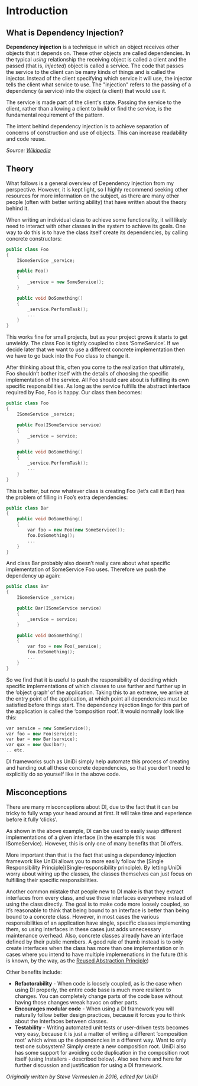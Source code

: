 # Introduction

## What is Dependency Injection?

**Dependency injection** is a technique in which an object receives other objects that it depends on. These other objects are called dependencies. In the typical _using_ relationship the receiving object is called a client and the passed (that is, _injected_) object is called a service. The code that passes the service to the client can be many kinds of things and is called the injector. Instead of the client specifying which service it will use, the injector tells the client what service to use. The "injection" refers to the passing of a dependency (a service) into the object (a client) that would use it.

The service is made part of the client's state. Passing the service to the client, rather than allowing a client to build or find the service, is the fundamental requirement of the pattern.

The intent behind dependency injection is to achieve separation of concerns of construction and use of objects. This can increase readability and code reuse.

_Source: [Wikipedia](https://en.wikipedia.org/wiki/Dependency_injection)_

## Theory

What follows is a general overview of Dependency Injection from my perspective. However, it is kept light, so I highly recommend seeking other resources for more information on the subject, as there are many other people (often with better writing ability) that have written about the theory behind it.

When writing an individual class to achieve some functionality, it will likely need to interact with other classes in the system to achieve its goals. One way to do this is to have the class itself create its dependencies, by calling concrete constructors:

```cpp
public class Foo
{
    ISomeService _service;

    public Foo()
    {
        _service = new SomeService();
    }

    public void DoSomething()
    {
        _service.PerformTask();
        ... 
    }
}
```

This works fine for small projects, but as your project grows it starts to get unwieldy. The class Foo is tightly coupled to class ‘SomeService’. If we decide later that we want to use a different concrete implementation then we have to go back into the Foo class to change it.

After thinking about this, often you come to the realization that ultimately, Foo shouldn’t bother itself with the details of choosing the specific implementation of the service. All Foo should care about is fulfilling its own specific responsibilities. As long as the service fulfills the abstract interface required by Foo, Foo is happy. Our class then becomes:

```cpp
public class Foo
{
    ISomeService _service;

    public Foo(ISomeService service)
    {
        _service = service;
    }

    public void DoSomething()
    {
        _service.PerformTask();
        ...
    }
}
```

This is better, but now whatever class is creating Foo (let’s call it Bar) has the problem of filling in Foo’s extra dependencies:

```cpp
public class Bar
{
    public void DoSomething()
    {
        var foo = new Foo(new SomeService());
        foo.DoSomething();
        ...
    }
}
```

And class Bar probably also doesn’t really care about what specific implementation of SomeService Foo uses. Therefore we push the dependency up again:

```cpp
public class Bar
{
    ISomeService _service;

    public Bar(ISomeService service)
    {
        _service = service;
    }

    public void DoSomething()
    {
        var foo = new Foo(_service);
        foo.DoSomething();
        ...
    }
}
```

So we find that it is useful to push the responsibility of deciding which specific implementations of which classes to use further and further up in the ‘object graph’ of the application. Taking this to an extreme, we arrive at the entry point of the application, at which point all dependencies must be satisfied before things start. The dependency injection lingo for this part of the application is called the ‘composition root’. It would normally look like this:

```cpp
var service = new SomeService();
var foo = new Foo(service);
var bar = new Bar(service);
var qux = new Qux(bar);
.. etc.
```

DI frameworks such as UniDi simply help automate this process of creating and handing out all these concrete dependencies, so that you don’t need to explicitly do so yourself like in the above code.

## Misconceptions

There are many misconceptions about DI, due to the fact that it can be tricky to fully wrap your head around at first. It will take time and experience before it fully ‘clicks’.

As shown in the above example, DI can be used to easily swap different implementations of a given interface (in the example this was ISomeService). However, this is only one of many benefits that DI offers.

More important than that is the fact that using a dependency injection framework like UniDi allows you to more easily follow the [Single Responsibility Principle](Single-responsibility principle). By letting UniDi worry about wiring up the classes, the classes themselves can just focus on fulfilling their specific responsibilities.

Another common mistake that people new to DI make is that they extract interfaces from every class, and use those interfaces everywhere instead of using the class directly. The goal is to make code more loosely coupled, so it’s reasonable to think that being bound to an interface is better than being bound to a concrete class. However, in most cases the various responsibilities of an application have single, specific classes implementing them, so using interfaces in these cases just adds unnecessary maintenance overhead. Also, concrete classes already have an interface defined by their public members. A good rule of thumb instead is to only create interfaces when the class has more than one implementation or in cases where you intend to have multiple implemenations in the future (this is known, by the way, as the [Reused Abstraction Principle](http://codemanship.co.uk/parlezuml/blog/?postid=934))

Other benefits include:

- **Refactorability** - When code is loosely coupled, as is the case when using DI properly, the entire code base is much more resilient to changes. You can completely change parts of the code base without having those changes wreak havoc on other parts.
- **Encourages modular code** - When using a DI framework you will naturally follow better design practices, because it forces you to think about the interfaces between classes.
- **Testability** - Writing automated unit tests or user-driven tests becomes very easy, because it is just a matter of writing a different ‘composition root’ which wires up the dependencies in a different way. Want to only test one subsystem? Simply create a new composition root. UniDi also has some support for avoiding code duplication in the composition root itself (using Installers - described below).
Also see here and here for further discussion and justification for using a DI framework.

_Originally written by Steve Vermeulen in 2016, edited for UniDi_

